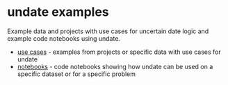 # undate examples

Example data and projects with use cases for uncertain date logic and 
example code notebooks using undate.

- [use cases](use-cases) - examples from projects or specific data with use cases for undate
- [notebooks](notebooks) - code notebooks showing how undate can be used on a specific dataset or for a specific problem
